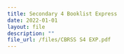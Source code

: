 ```yaml
---
title: Secondary 4 Booklist Express
date: 2022-01-01
layout: file
description: ""
file_url: /files/CBRSS S4 EXP.pdf
---
```

